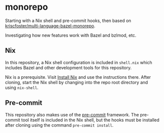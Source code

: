 # monorepo

Starting with a Nix shell and pre-commit hooks, then based on [kriscfoster/multi-language-bazel-monorepo](https://github.com/kriscfoster/multi-language-bazel-monorepo).

Investigating how new features work with Bazel and bzlmod, etc.

## Nix

In this repository, a Nix shell configuration is included in `shell.nix` which includes Bazel and
other development tools for this repository.

Nix is a prerequisite. Visit [Install Nix](https://nix.dev/install-nix.html) and use the
instructions there. After cloning, start the Nix shell by changing into the repo root directory
and using `nix-shell`.

## Pre-commit

This repository also makes use of the [pre-commit](https://pre-commit.com/) framework. The pre-commit
tool itself is included in the Nix shell, but the hooks must be installed after cloning using the
command `pre-commit install`.
